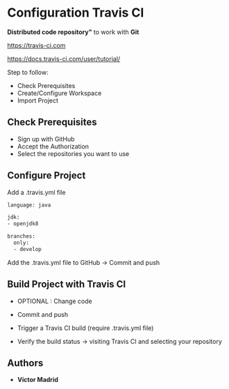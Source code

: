 # Configuration Travis CI

**Distributed code repository"** to work with **Git**

https://travis-ci.com

https://docs.travis-ci.com/user/tutorial/

Step to follow:

* Check Prerequisites
* Create/Configure Workspace
* Import Project


## Check Prerequisites

* Sign up with GitHub
* Accept the Authorization
* Select the repositories you want to use


## Configure Project

Add a .travis.yml file

```bash
language: java

jdk:
- openjdk8

branches:
  only:
  - develop
```

Add the .travis.yml file to GitHub -> Commit and push


## Build Project with Travis CI

* OPTIONAL : Change code

* Commit and push

* Trigger a Travis CI build (require .travis.yml file)

* Verify the build status -> visiting Travis CI and selecting your repository


## Authors

* **Víctor Madrid**
